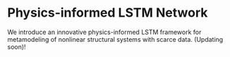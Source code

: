 # Physics-informed LSTM Network
We introduce an innovative physics-informed LSTM framework for metamodeling of nonlinear structural systems with scarce data. 
(Updating soon)!
